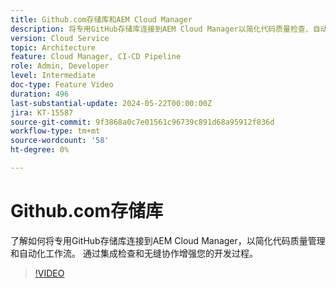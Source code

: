 ```yaml
---
title: Github.com存储库和AEM Cloud Manager
description: 将专用GitHub存储库连接到AEM Cloud Manager以简化代码质量检查、自动化工作流并提高开发效率。
version: Cloud Service
topic: Architecture
feature: Cloud Manager, CI-CD Pipeline
role: Admin, Developer
level: Intermediate
doc-type: Feature Video
duration: 496
last-substantial-update: 2024-05-22T00:00:00Z
jira: KT-15587
source-git-commit: 9f3868a0c7e01561c96739c891d68a95912f836d
workflow-type: tm+mt
source-wordcount: '58'
ht-degree: 0%

---
```



# Github.com存储库

了解如何将专用GitHub存储库连接到AEM Cloud Manager，以简化代码质量管理和自动化工作流。 通过集成检查和无缝协作增强您的开发过程。

>[!VIDEO](https://video.tv.adobe.com/v/3429302/?learn=on)
